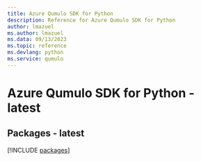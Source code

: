 ```yaml
---
title: Azure Qumulo SDK for Python
description: Reference for Azure Qumulo SDK for Python
author: lmazuel
ms.author: lmazuel
ms.data: 09/13/2023
ms.topic: reference
ms.devlang: python
ms.service: qumulo
---
```

# Azure Qumulo SDK for Python - latest
## Packages - latest
[!INCLUDE [packages](qumulo-index.md)]